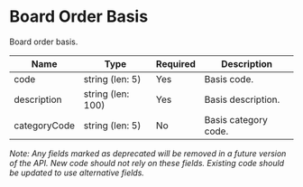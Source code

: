 # Board Order Basis

Board order basis.

| Name | Type | Required | Description |
| - | - | - | - |
| code | string (len: 5) | Yes | Basis code. |
| description | string (len: 100) | Yes | Basis description. |
| categoryCode | string (len: 5) | No | Basis category code. |

*Note: Any fields marked as deprecated will be removed in a future version of the API. New code should not rely on these fields. Existing code should be updated to use alternative fields.*